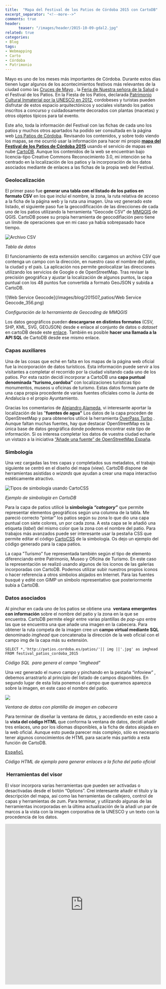 ```yaml
---
title:  "Mapa del Festival de los Patios de Córdoba 2015 con CartoDB"
excerpt_separator: "<!--more-->"
comments: true
header:
      teaser: "/images/header/2015-10-09-gdal2.jpg"
related: true
categories: 
- Blog
tags:
- Webmapping
- Carto
- Córdoba
- Patrimonio
---
```

      
Mayo es uno de los meses más importantes de Córdoba. Durante estos días tienen lugar algunos de los acontecimientos festivos más relevantes de la ciudad como las [Cruces de Mayo](http://www.spain.info/es/que-quieres/agenda/fiestas/cordoba/cruces_de_mayo.html "Cruces de Mayo") , la [Feria de Nuestra señora de la Salud](http://www.spain.info/es/que-quieres/agenda/fiestas/cordoba/feria_de_cordoba.html "Feria de Córdoba") o el Festival de los Patios. En la Fiesta de los Patios, declarada [Patrimonio Cultural Inmaterial por la UNESCO en 2012](http://www.unesco.org/culture/ich/index.php?lg=es&pg=00011&RL=00846 "UNESCO"), cordobeses y turistas pueden disfrutar de estos espacio arquitectónicos y sociales visitando los patios inscritos a concurso y cuidadosamente decorados con plantas (macetas) y otros objetos típicos para tal evento.
<!--more-->
Este año, toda la información del Festival con las fichas de cada uno los patios y muchos otros apartados ha podido ser consultada en la página web [Los Patios de Córdoba](http://patios.cordoba.es/). Revisando los contenidos, y sobre todo viendo los mapas, se me ocurrió usar la información para hacer mi propio [**mapa del Festival de los Patios de Córdoba 2015**](https://sigdeletras.cartodb.com/viz/336c862e-f309-11e4-a1c8-0e8dde98a187/public_map%20 "mapa en CartoDB") usando el servicio de mapas en nube [CartoDB](https://cartodb.com "CartoDB"). Aunque los contenidos de la web se encuentran bajo licencia-tipo Creative Commons Reconocimiento 3.0, mi intención se ha centrado en la localización de los patios y la incorporación de los datos asociados mediante de enlaces a las fichas de la propia web del Festival.

### Geolocalización

El primer paso fue **generar una tabla con el listado de los patios en formato CSV** en los que incluí el nombre, la zona, la ruta relativa de acceso a la ficha de la página web y la ruta una imagen. Una vez generado este listado, el siguiente paso fue la geocodificación de las direcciones de cada uno de los patios utilizando la herramienta “Geocode CSV” de [MMQGIS](https://plugins.qgis.org/plugins/mmqgis/ "MMQGIS") de QGIS. CartoDB posee su propia herramienta de geocodifiación pero tiene un límite de operaciones que en mi caso ya había sobrepasado hace tiempo.

![Archivo CSV](/images/blog/201507_patios/csv.png)

_Tabla de datos_

El funcionamiento de esta extensión sencillo: cargamos un archivo CSV que contenga un campo con la dirección, en nuestro caso el nombre del patio, la ciudad y el país. La aplicación nos permite geolocalizar las direcciones utilizando los servicios de Google o de OpenStreetMap. Tras revisar la precisión geográfica y ajustar la localización de algunos puntos, la capa puntual con los 48 puntos fue convertida a formato GeoJSON y subida a CartoDB.

![Web Service Geocode](/images/blog/201507_patios/Web Service Geocode_356.png)

_Configuración de la herramienta de Geocoding de MMQGIS_

Los datos geográficos pueden **descargarse en distintos formatos** (CSV, SHP, KML, SVG, GEOJSON) desde e enlace al conjunto de datos o _dataset_ en cartoDB desde este [enlace](https://sigdeletras.cartodb.com/tables/festival_patios_cordoba_2015/public "dataset patios cartodb"). También es posible **hacer una llamada a la API SQL** de CartoDB desde ese mismo enlace.

### Capas auxiliares

Una de las cosas que eché en falta en los mapas de la página web oficial fue la incorporación de datos turísticos. Esta información puede servir a los visitantes a completar el recorrido por la ciudad visitando cada uno de los patios. Por esta razón decidí incorporar a CartoDB una **capa puntual denominada “turismo_cordoba”** con localizaciones turísticas tipo monumentos, museos u oficinas de turismo. Estas datos forman parte de una capa propia procedente de varias fuentes oficiales como la Junta de Andalucía o el propio Ayuntamiento.

Gracias los comentarios de [Alejandro Alameda](https://twitter.com/AlxAlameda "Twitter"), vi interesante aportar la localización de las "**fuentes de agua"** Los datos de la capa proceden de OpenStreetMap y para obtenerlos utilicé la herramienta [OverPass Turbo](http://overpass-turbo.eu/ "OverPass") . Aunque faltan muchas fuentes, hay que destacar OpenStreetMap es la única base de datos geográfica donde podemos encontrar este tipo de información. Si os interesa completar los datos de vuestra ciudad echarle un vistazo a la iniciativa [“Añade una fuente” de OpenStreetMap España](http://www.openstreetmap.es/2014/07/03/anade-una-fuente/ "OSM España").

### Simbología

Una vez cargadas las tres capas y completados sus metadatos, el trabajo siguiente se centró en el diseño del mapa (view). CartoDB dispone de herramientas asistidas o _wizards_ que ayudan a crear una mapa interactivo estéticamente atractivo.

![Tipos de simbología usando CartoCSS](/images/blog/201507_patios/simbologia_patios.png)

_Ejemplo de simbología en CartoDB_

Para la capa de patios utilicé la **simbología _“category”_** que permite representar elementos geográficos según una columna de la tabla. Me pareció correcto “pintar” los patios según su zona lo que dio una capa puntual con siete colores, un por cada zona. A esta capa se le añadió una etiqueta (_label_) del mismo color que la zona con el nombre del patio. Para trabajos más avanzados puede ser interesante usar la pestaña CSS que permite editar el código [CartoCSS](https://www.mapbox.com/tilemill/docs/manual/carto/) de la simbología. Os dejo un ejemplo del código generado para la capa patios.

La capa "Turismo" fue representada también según el tipo de elemento diferenciando entre Patrimonio, Museo y Oficina de Turismo. En este caso la representación se realizó usando algunos de los iconos de las galerías incorporadas con CartoDB. Podemos utilizar subir nuestros propios iconos o hacer referencia a otros símbolos alojados en Internet. Para las fuentes busqué y edité con GIMP un símbolo representativo que posteriormente subía a CartoDB.

### Datos asociados

Al pinchar en cada uno de los patios se obtiene una  **ventana emergentes con información** sobre el nombre del patio y la zona en la que se encuentra. CartoDB permite elegir entre varias plantillas de _pop-ups_ entre las que se encuentra una que añade una imagen en la cabecera. Para obtener la ruta competa de la imagen cree un **campo virtual mediante SQL** denominado _imghead_ que concatenaba la dirección de la web oficial con el campo img de la capa más su extensión.

	SELECT *,'http://patios.cordoba.es/patios/'|| img ||'.jpg' as imghead FROM festival_patios_cordoba_2015

_Código SQL  para genera el campo "imghead"_

Una vez generado el nuevo campo y pinchando en la pestaña “infoview” , debemos arrastrarlo al principio del listado de campos disponibles. En segundo lugar de esta lista ponemos el campo que queramos aparezca sobre la imagen, en este caso el nombre del patio.

![](/images/blog/201507_patios/popup.png)

_Ventana de datos con plantilla de imagen en cabecera_

Para terminar de diseñar la ventana de datos, y accediendo en este caso a la **vista del código HTML** que conforma la ventana de datos, decidí añadir tres enlaces, uno por los idiomas disponibles, a la ficha de datos alojada en la web oficial. Aunque esto pueda parecer más complejo, sólo es necesario tener algunos conocimientos de HTML para sacarle más partido a esta función de CartoDB.

<pre><a href='http://patios.cordoba.es/patios/detallar/pag/{{link}}' target='_blank' title='Web Patios de Córdoba'>Español</a></pre>

_Código HTML de ejemplo para generar enlaces a la ficha del patio oficial_

###  Herramientas del visor

El visor incorpora varias herramientas que pueden ser activadas o desactivadas desde el botón “Options”. Creí interesante añadir el título y la descripción del mapa, así como las herramientas de callejero, control de capas y herramientas de zum. Para terminar, y utilizando algunas de las herramientas incorporadas en la última actualización de la añadí un par de marcos a la vista con la imagen corporativa de la UNESCO y un texto con la procedencia de los datos.

<iframe src="https://sigdeletras.cartodb.com/viz/336c862e-f309-11e4-a1c8-0e8dde98a187/embed_map" frameborder="0" width="100%" height="520"></iframe>       
